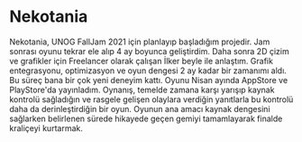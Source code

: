 # Nekotania
Nekotania, UNOG FallJam 2021 için planlayıp başladığım projedir. Jam sonrası oyunu tekrar ele alıp 4 ay boyunca geliştirdim. Daha sonra 2D çizim ve grafikler için Freelancer olarak çalışan İlker beyle ile anlaştım. Grafik entegrasyonu, optimizasyon ve oyun dengesi 2 ay kadar  bir zamanımı aldı. Bu süreç bana bir çok yeni deneyim kattı. Oyunu Nisan ayında AppStore ve PlayStore'da yayınladım. Oynanış, temelde zamana karşı yarışıp kaynak kontrolü sağladığın ve rasgele gelişen olaylara verdiğin yanıtlarla bu kontrolü daha da derinleştirdiğin bir oyun. Oyunun ana amacı kaynak dengesini sağlarken belirlenen sürede hikayede geçen gemiyi tamamlayarak finalde kraliçeyi kurtarmak.  
